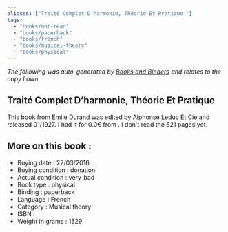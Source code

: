 ```yaml
---
aliases: ["Traité Complet D’harmonie, Théorie Et Pratique "] 
tags: 
  - "books/not-read" 
  - "books/paperback" 
  - "books/french"
  - "books/musical-theory"
  - "books/physical"
---
```


_The following was auto-generated by [Books and Binders](Books%20and%20Binders.md) and relates to the copy I own_
## Traité Complet D’harmonie, Théorie Et Pratique 
This book from Emile Durand was edited by Alphonse Leduc Et Cie and released 01/1927. I had it for 0.0€ from . I don't read the 521 pages yet.

## More on this book :
- Buying date : 22/03/2016
- Buying condition : donation
- Actual condition : very_bad
- Book type : physical
- Binding : paperback
- Language : French
- Category : Musical theory
- ISBN : 
- Weight in grams : 1529
